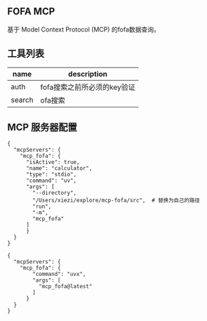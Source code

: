 ## FOFA MCP
基于 Model Context Protocol (MCP) 的fofa数据查询。


## 工具列表
| name | description |
| ----------- | ----------- |
| auth  | fofa搜索之前所必须的key验证 |
| search | ofa搜索 |

## MCP 服务器配置
```
{
  "mcpServers": {
    "mcp_fofa": {
      "isActive": true,
      "name": "calculator",
      "type": "stdio",
      "command": "uv",
      "args": [
        "--directory",
        "/Users/xiezi/explore/mcp-fofa/src",  # 替换为自己的路径
        "run",
        "-m",
        "mcp_fofa"
      ]
      }
  }
}

{
  "mcpServers": {
    "mcp_fofa": {
        "command": "uvx",
        "args": [
          "mcp_fofa@latest"
        ]
      }
  }
}
```

